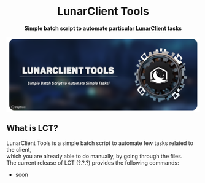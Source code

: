 <h1 align="center">
    LunarClient Tools
</h1>
<p align="center">
    <strong>Simple batch script to automate particular <a href="https://lunarclient.com">LunarClient</a> tasks</strong>
</p>
<p align="center">
    <img align=center src=".github/images/lctbanner.png" width="800" alt="banner"></br>
</p>

  ## What is LCT?
  LunarClient Tools is a simple batch script to automate few tasks related to the client, </br> which you are already able to do manually, by going through the files. </br> The current release of LCT (?.?.?) provides the following commands: </br>
  - soon